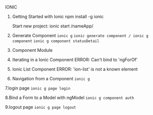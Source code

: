 IONIC

1. Getting Started with Ionic
	npm install -g ionic

   Start new project:
	ionic start /nameApp/


2. Generate Component
	`ionic g`
	`ionic generate component / ionic g component`
	`ionic g component statusDetail`

3. Component Module

4. Iterating in a Ionic Component
	ERROR: Can't bind to 'ngForOf'

5. Ionic List Component
	ERROR: 'ion-list' is not a known element

6. Navigation from a Component
	`ionic g `

7.login page
	`ionic g page login`

8.Bind a Form to a Model with ngModel
	`ionic g component auth`

9.logout page
	`ionic g page logout`